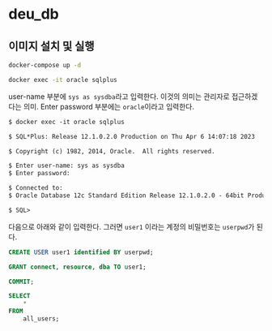 # deu_db

## 이미지 설치 및 실행

```bash
docker-compose up -d

docker exec -it oracle sqlplus
```

user-name 부분에 `sys as sysdba`라고 입력한다. 이것의 의미는 관리자로 접근하겠다는 의미.
Enter password 부분에는 `oracle`이라고 입력한다.

```txt
$ docker exec -it oracle sqlplus

$ SQL*Plus: Release 12.1.0.2.0 Production on Thu Apr 6 14:07:18 2023

$ Copyright (c) 1982, 2014, Oracle.  All rights reserved.

$ Enter user-name: sys as sysdba
$ Enter password: 

$ Connected to:
$ Oracle Database 12c Standard Edition Release 12.1.0.2.0 - 64bit Production

$ SQL>
```

다음으로 아래와 같이 입력한다. 그러면 `user1` 이라는 계정의 비밀번호는 `userpwd`가 된다.

```sql
CREATE USER user1 identified BY userpwd;

GRANT connect, resource, dba TO user1;

COMMIT;

SELECT
	*
FROM
	all_users;
```
